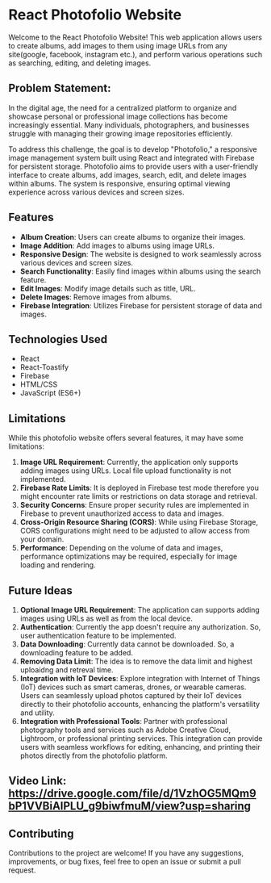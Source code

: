 # React Photofolio Website

Welcome to the React Photofolio Website! This web application allows users to create albums, add images to them using image URLs from any site(google, facebook, instagram etc.), and perform various operations such as searching, editing, and deleting images.

## Problem Statement:
In the digital age, the need for a centralized platform to organize and showcase personal or professional image collections has become increasingly essential. Many individuals, photographers, and businesses struggle with managing their growing image repositories efficiently.

To address this challenge, the goal is to develop "Photofolio," a responsive image management system built using React and integrated with Firebase for persistent storage. Photofolio aims to provide users with a user-friendly interface to create albums, add images, search, edit, and delete images within albums. The system is responsive, ensuring optimal viewing experience across various devices and screen sizes.

## Features

- **Album Creation**: Users can create albums to organize their images.
- **Image Addition**: Add images to albums using image URLs.
- **Responsive Design**: The website is designed to work seamlessly across various devices and screen sizes.
- **Search Functionality**: Easily find images within albums using the search feature.
- **Edit Images**: Modify image details such as title, URL.
- **Delete Images**: Remove images from albums.
- **Firebase Integration**: Utilizes Firebase for persistent storage of data and images.

## Technologies Used

- React
- React-Toastify
- Firebase
- HTML/CSS 
- JavaScript (ES6+)

## Limitations

While this photofolio website offers several features, it may have some limitations:

1. **Image URL Requirement**: Currently, the application only supports adding images using URLs. Local file upload functionality is not implemented.
2. **Firebase Rate Limits**: It is deployed in Firebase test mode therefore you might encounter rate limits or restrictions on data storage and retrieval.
3. **Security Concerns**: Ensure proper security rules are implemented in Firebase to prevent unauthorized access to data and images.
4. **Cross-Origin Resource Sharing (CORS)**: While using Firebase Storage, CORS configurations might need to be adjusted to allow access from your domain.
5. **Performance**: Depending on the volume of data and images, performance optimizations may be required, especially for image loading and rendering.

## Future Ideas
1. **Optional Image URL Requirement**: The application can supports adding images using URLs as well as from the local device.
2. **Authentication**: Currently the app doesn't require any authorization. So, user authentication feature to be implemented.
3. **Data Downloading**: Currently data cannot be downloaded. So, a downloading feature to be added.
4. **Removing Data Limit**: The idea is to remove the data limit and highest uploaidng and retreval time.
5. **Integration with IoT Devices**: Explore integration with Internet of Things (IoT) devices such as smart cameras, drones, or wearable cameras. Users can seamlessly upload photos captured by their IoT devices directly to their photofolio accounts, enhancing the platform's versatility and utility.
6. **Integration with Professional Tools**: Partner with professional photography tools and services such as Adobe Creative Cloud, Lightroom, or professional printing services. This integration can provide users with seamless workflows for editing, enhancing, and printing their photos directly from the photofolio platform.

## Video Link: https://drive.google.com/file/d/1VzhOG5MQm9bP1VVBiAIPLU_g9biwfmuM/view?usp=sharing

## Contributing

Contributions to the project are welcome! If you have any suggestions, improvements, or bug fixes, feel free to open an issue or submit a pull request.